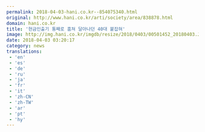 ```yaml
---
permalink: 2018-04-03-hani.co.kr--854075340.html
original: http://www.hani.co.kr/arti/society/area/838878.html
domain: hani.co.kr
title: '현금인출기 통째로 훔쳐 달아나던 40대 붙잡혀'
image: http://img.hani.co.kr/imgdb/resize/2018/0403/00501452_20180403.JPG
date: 2018-04-03 03:20:17
category: news
translations: 
 - 'en'
 - 'es'
 - 'de'
 - 'ru'
 - 'ja'
 - 'fr'
 - 'it'
 - 'zh-CN'
 - 'zh-TW'
 - 'ar'
 - 'pt'
 - 'hy'
---
```


